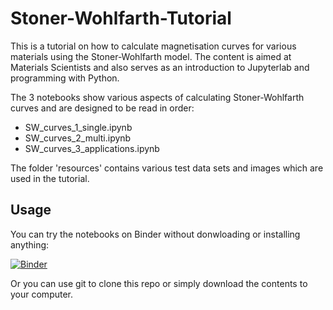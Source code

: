 # Stoner-Wohlfarth-Tutorial

This is a tutorial on how to calculate magnetisation curves for various materials using the Stoner-Wohlfarth model. The content is aimed at Materials Scientists and also serves as an introduction to Jupyterlab and programming with Python.

The 3 notebooks show various aspects of calculating Stoner-Wohlfarth curves and are designed to be read in order:

- SW_curves_1_single.ipynb
- SW_curves_2_multi.ipynb
- SW_curves_3_applications.ipynb

The folder 'resources' contains various test data sets and images which are used in the tutorial.

## Usage

You can try the notebooks on Binder without donwloading or installing anything:

[![Binder](https://mybinder.org/badge_logo.svg)](https://mybinder.org/v2/gh/tgwoodcock/Stoner-Wohlfarth-Tutorial/HEAD)

Or you can use git to clone this repo or simply download the contents to your computer.
